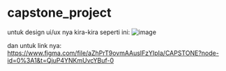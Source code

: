 # capstone_project

untuk design ui/ux nya kira-kira seperti ini:
![image](https://user-images.githubusercontent.com/93527916/204124224-dd78dcb0-17ed-4afc-b33b-4fa47dbe0915.png)

dan untuk link nya: https://www.figma.com/file/aZhPrT9ovmAAusIFzYIpIa/CAPSTONE?node-id=0%3A1&t=QjuP4YNKmUvcYBuf-0
